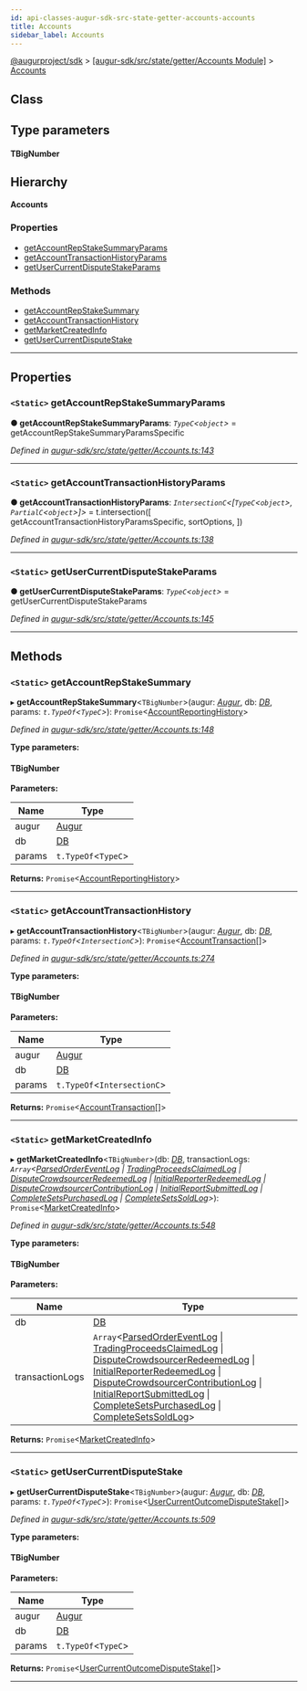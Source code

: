 ```yaml
---
id: api-classes-augur-sdk-src-state-getter-accounts-accounts
title: Accounts
sidebar_label: Accounts
---
```


[@augurproject/sdk](api-readme.md) > [[augur-sdk/src/state/getter/Accounts Module]](api-modules-augur-sdk-src-state-getter-accounts-module.md) > [Accounts](api-classes-augur-sdk-src-state-getter-accounts-accounts.md)

## Class

## Type parameters
#### TBigNumber 
## Hierarchy

**Accounts**

### Properties

* [getAccountRepStakeSummaryParams](api-classes-augur-sdk-src-state-getter-accounts-accounts.md#getaccountrepstakesummaryparams)
* [getAccountTransactionHistoryParams](api-classes-augur-sdk-src-state-getter-accounts-accounts.md#getaccounttransactionhistoryparams)
* [getUserCurrentDisputeStakeParams](api-classes-augur-sdk-src-state-getter-accounts-accounts.md#getusercurrentdisputestakeparams)

### Methods

* [getAccountRepStakeSummary](api-classes-augur-sdk-src-state-getter-accounts-accounts.md#getaccountrepstakesummary)
* [getAccountTransactionHistory](api-classes-augur-sdk-src-state-getter-accounts-accounts.md#getaccounttransactionhistory)
* [getMarketCreatedInfo](api-classes-augur-sdk-src-state-getter-accounts-accounts.md#getmarketcreatedinfo)
* [getUserCurrentDisputeStake](api-classes-augur-sdk-src-state-getter-accounts-accounts.md#getusercurrentdisputestake)

---

## Properties

<a id="getaccountrepstakesummaryparams"></a>

### `<Static>` getAccountRepStakeSummaryParams

**● getAccountRepStakeSummaryParams**: *`TypeC`<`object`>* =  getAccountRepStakeSummaryParamsSpecific

*Defined in [augur-sdk/src/state/getter/Accounts.ts:143](https://github.com/AugurProject/augur/blob/0787bf1a23/packages/augur-sdk/src/state/getter/Accounts.ts#L143)*

___
<a id="getaccounttransactionhistoryparams"></a>

### `<Static>` getAccountTransactionHistoryParams

**● getAccountTransactionHistoryParams**: *`IntersectionC`<[`TypeC`<`object`>, `PartialC`<`object`>]>* =  t.intersection([
    getAccountTransactionHistoryParamsSpecific,
    sortOptions,
  ])

*Defined in [augur-sdk/src/state/getter/Accounts.ts:138](https://github.com/AugurProject/augur/blob/0787bf1a23/packages/augur-sdk/src/state/getter/Accounts.ts#L138)*

___
<a id="getusercurrentdisputestakeparams"></a>

### `<Static>` getUserCurrentDisputeStakeParams

**● getUserCurrentDisputeStakeParams**: *`TypeC`<`object`>* =  getUserCurrentDisputeStakeParams

*Defined in [augur-sdk/src/state/getter/Accounts.ts:145](https://github.com/AugurProject/augur/blob/0787bf1a23/packages/augur-sdk/src/state/getter/Accounts.ts#L145)*

___

## Methods

<a id="getaccountrepstakesummary"></a>

### `<Static>` getAccountRepStakeSummary

▸ **getAccountRepStakeSummary**<`TBigNumber`>(augur: *[Augur](api-classes-augur-sdk-src-augur-augur.md)*, db: *[DB](api-classes-augur-sdk-src-state-db-db-db.md)*, params: *`t.TypeOf`<`TypeC`>*): `Promise`<[AccountReportingHistory](api-interfaces-augur-sdk-src-state-getter-accounts-accountreportinghistory.md)>

*Defined in [augur-sdk/src/state/getter/Accounts.ts:148](https://github.com/AugurProject/augur/blob/0787bf1a23/packages/augur-sdk/src/state/getter/Accounts.ts#L148)*

**Type parameters:**

#### TBigNumber 
**Parameters:**

| Name | Type |
| ------ | ------ |
| augur | [Augur](api-classes-augur-sdk-src-augur-augur.md) |
| db | [DB](api-classes-augur-sdk-src-state-db-db-db.md) |
| params | `t.TypeOf`<`TypeC`> |

**Returns:** `Promise`<[AccountReportingHistory](api-interfaces-augur-sdk-src-state-getter-accounts-accountreportinghistory.md)>

___
<a id="getaccounttransactionhistory"></a>

### `<Static>` getAccountTransactionHistory

▸ **getAccountTransactionHistory**<`TBigNumber`>(augur: *[Augur](api-classes-augur-sdk-src-augur-augur.md)*, db: *[DB](api-classes-augur-sdk-src-state-db-db-db.md)*, params: *`t.TypeOf`<`IntersectionC`>*): `Promise`<[AccountTransaction](api-interfaces-augur-sdk-src-state-getter-accounts-accounttransaction.md)[]>

*Defined in [augur-sdk/src/state/getter/Accounts.ts:274](https://github.com/AugurProject/augur/blob/0787bf1a23/packages/augur-sdk/src/state/getter/Accounts.ts#L274)*

**Type parameters:**

#### TBigNumber 
**Parameters:**

| Name | Type |
| ------ | ------ |
| augur | [Augur](api-classes-augur-sdk-src-augur-augur.md) |
| db | [DB](api-classes-augur-sdk-src-state-db-db-db.md) |
| params | `t.TypeOf`<`IntersectionC`> |

**Returns:** `Promise`<[AccountTransaction](api-interfaces-augur-sdk-src-state-getter-accounts-accounttransaction.md)[]>

___
<a id="getmarketcreatedinfo"></a>

### `<Static>` getMarketCreatedInfo

▸ **getMarketCreatedInfo**<`TBigNumber`>(db: *[DB](api-classes-augur-sdk-src-state-db-db-db.md)*, transactionLogs: *`Array`<[ParsedOrderEventLog](api-interfaces-augur-sdk-src-state-logs-types-parsedordereventlog.md) \| [TradingProceedsClaimedLog](api-interfaces-augur-sdk-src-state-logs-types-tradingproceedsclaimedlog.md) \| [DisputeCrowdsourcerRedeemedLog](api-interfaces-augur-sdk-src-state-logs-types-disputecrowdsourcerredeemedlog.md) \| [InitialReporterRedeemedLog](api-interfaces-augur-sdk-src-state-logs-types-initialreporterredeemedlog.md) \| [DisputeCrowdsourcerContributionLog](api-interfaces-augur-sdk-src-state-logs-types-disputecrowdsourcercontributionlog.md) \| [InitialReportSubmittedLog](api-interfaces-augur-sdk-src-state-logs-types-initialreportsubmittedlog.md) \| [CompleteSetsPurchasedLog](api-interfaces-augur-sdk-src-state-logs-types-completesetspurchasedlog.md) \| [CompleteSetsSoldLog](api-interfaces-augur-sdk-src-state-logs-types-completesetssoldlog.md)>*): `Promise`<[MarketCreatedInfo](api-interfaces-augur-sdk-src-state-getter-accounts-marketcreatedinfo.md)>

*Defined in [augur-sdk/src/state/getter/Accounts.ts:548](https://github.com/AugurProject/augur/blob/0787bf1a23/packages/augur-sdk/src/state/getter/Accounts.ts#L548)*

**Type parameters:**

#### TBigNumber 
**Parameters:**

| Name | Type |
| ------ | ------ |
| db | [DB](api-classes-augur-sdk-src-state-db-db-db.md) |
| transactionLogs | `Array`<[ParsedOrderEventLog](api-interfaces-augur-sdk-src-state-logs-types-parsedordereventlog.md) \| [TradingProceedsClaimedLog](api-interfaces-augur-sdk-src-state-logs-types-tradingproceedsclaimedlog.md) \| [DisputeCrowdsourcerRedeemedLog](api-interfaces-augur-sdk-src-state-logs-types-disputecrowdsourcerredeemedlog.md) \| [InitialReporterRedeemedLog](api-interfaces-augur-sdk-src-state-logs-types-initialreporterredeemedlog.md) \| [DisputeCrowdsourcerContributionLog](api-interfaces-augur-sdk-src-state-logs-types-disputecrowdsourcercontributionlog.md) \| [InitialReportSubmittedLog](api-interfaces-augur-sdk-src-state-logs-types-initialreportsubmittedlog.md) \| [CompleteSetsPurchasedLog](api-interfaces-augur-sdk-src-state-logs-types-completesetspurchasedlog.md) \| [CompleteSetsSoldLog](api-interfaces-augur-sdk-src-state-logs-types-completesetssoldlog.md)> |

**Returns:** `Promise`<[MarketCreatedInfo](api-interfaces-augur-sdk-src-state-getter-accounts-marketcreatedinfo.md)>

___
<a id="getusercurrentdisputestake"></a>

### `<Static>` getUserCurrentDisputeStake

▸ **getUserCurrentDisputeStake**<`TBigNumber`>(augur: *[Augur](api-classes-augur-sdk-src-augur-augur.md)*, db: *[DB](api-classes-augur-sdk-src-state-db-db-db.md)*, params: *`t.TypeOf`<`TypeC`>*): `Promise`<[UserCurrentOutcomeDisputeStake](api-interfaces-augur-sdk-src-state-getter-accounts-usercurrentoutcomedisputestake.md)[]>

*Defined in [augur-sdk/src/state/getter/Accounts.ts:509](https://github.com/AugurProject/augur/blob/0787bf1a23/packages/augur-sdk/src/state/getter/Accounts.ts#L509)*

**Type parameters:**

#### TBigNumber 
**Parameters:**

| Name | Type |
| ------ | ------ |
| augur | [Augur](api-classes-augur-sdk-src-augur-augur.md) |
| db | [DB](api-classes-augur-sdk-src-state-db-db-db.md) |
| params | `t.TypeOf`<`TypeC`> |

**Returns:** `Promise`<[UserCurrentOutcomeDisputeStake](api-interfaces-augur-sdk-src-state-getter-accounts-usercurrentoutcomedisputestake.md)[]>

___

